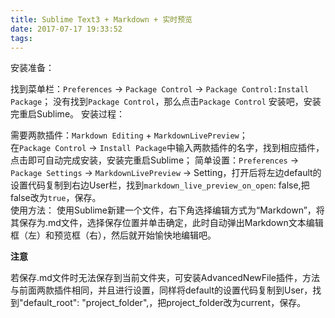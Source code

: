 ```yaml
---
title: Sublime Text3 + Markdown + 实时预览
date: 2017-07-17 19:33:52
tags:
---
```


安装准备：

找到菜单栏：`Preferences` → `Package Control` → `Package Control:Install Package`；
没有找到`Package Control`，那么点击`Package Control` 安装吧，安装完重启Sublime。
安装过程：

需要两款插件：`Markdown Editing` + `MarkdownLivePreview`；  
在`Package Control` → `Install Package`中输入两款插件的名字，找到相应插件，点击即可自动完成安装，安装完重启Sublime；
简单设置：`Preferences` → `Package Settings` → `MarkdownLivePreview` → Setting，打开后将左边default的设置代码复制到右边User栏，找到`markdown_live_preview_on_open`: false,把false改为`true`，保存。  
使用方法：
使用Sublime新建一个文件，右下角选择编辑方式为“Markdown”，将其保存为.md文件，选择保存位置并单击确定，此时自动弹出Markdown文本编辑框（左）和预览框（右），然后就开始愉快地编辑吧。

**注意**

若保存.md文件时无法保存到当前文件夹，可安装AdvancedNewFile插件，方法与前面两款插件相同，并且进行设置，同样将default的设置代码复制到User，找到"default_root": "project_folder",，把project_folder改为current，保存。
